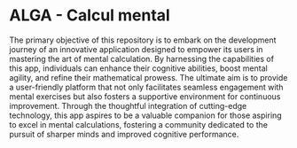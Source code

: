 # ALGA - Calcul mental

The primary objective of this repository is to embark on the development journey of an innovative application designed to empower its users in mastering the art of mental calculation. By harnessing the capabilities of this app, individuals can enhance their cognitive abilities, boost mental agility, and refine their mathematical prowess. The ultimate aim is to provide a user-friendly platform that not only facilitates seamless engagement with mental exercises but also fosters a supportive environment for continuous improvement. Through the thoughtful integration of cutting-edge technology, this app aspires to be a valuable companion for those aspiring to excel in mental calculations, fostering a community dedicated to the pursuit of sharper minds and improved cognitive performance.
